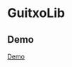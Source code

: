 # GuitxoLib

## Demo

[Demo](https://theguitxo.github.io/guitxo-lib/?path=/docs/example-introduction--docs)
